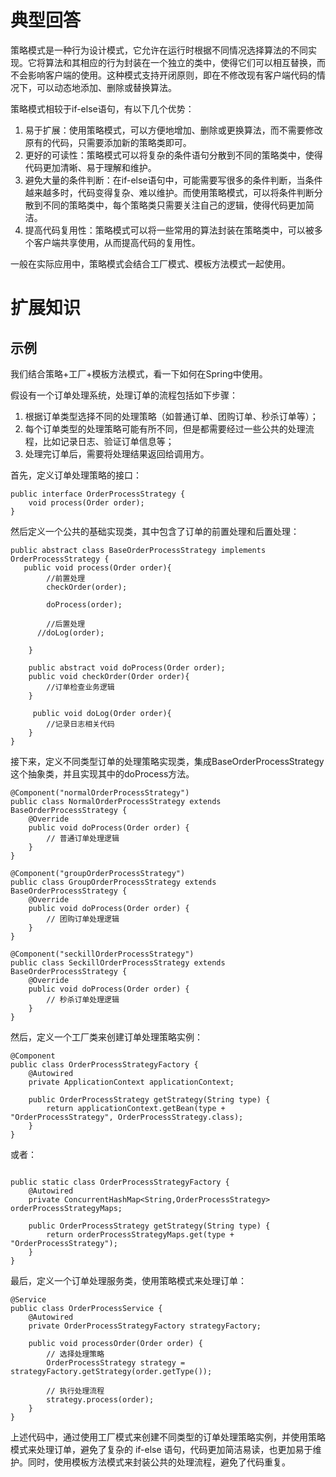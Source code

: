 # 典型回答

策略模式是一种行为设计模式，它允许在运行时根据不同情况选择算法的不同实现。它将算法和其相应的行为封装在一个独立的类中，使得它们可以相互替换，而不会影响客户端的使用。这种模式支持开闭原则，即在不修改现有客户端代码的情况下，可以动态地添加、删除或替换算法。

策略模式相较于if-else语句，有以下几个优势：

1. 易于扩展：使用策略模式，可以方便地增加、删除或更换算法，而不需要修改原有的代码，只需要添加新的策略类即可。
2. 更好的可读性：策略模式可以将复杂的条件语句分散到不同的策略类中，使得代码更加清晰、易于理解和维护。
3. 避免大量的条件判断：在if-else语句中，可能需要写很多的条件判断，当条件越来越多时，代码变得复杂、难以维护。而使用策略模式，可以将条件判断分散到不同的策略类中，每个策略类只需要关注自己的逻辑，使得代码更加简洁。
4. 提高代码复用性：策略模式可以将一些常用的算法封装在策略类中，可以被多个客户端共享使用，从而提高代码的复用性。

一般在实际应用中，策略模式会结合工厂模式、模板方法模式一起使用。


# 扩展知识

## 示例

我们结合策略+工厂+模板方法模式，看一下如何在Spring中使用。

假设有一个订单处理系统，处理订单的流程包括如下步骤：

1. 根据订单类型选择不同的处理策略（如普通订单、团购订单、秒杀订单等）；
2. 每个订单类型的处理策略可能有所不同，但是都需要经过一些公共的处理流程，比如记录日志、验证订单信息等；
3. 处理完订单后，需要将处理结果返回给调用方。

首先，定义订单处理策略的接口：

```
public interface OrderProcessStrategy {
    void process(Order order);
}
```

然后定义一个公共的基础实现类，其中包含了订单的前置处理和后置处理：

```
public abstract class BaseOrderProcessStrategy implements OrderProcessStrategy {
   public void process(Order order){
    	//前置处理
    	checkOrder(order);

    	doProcess(order);

    	//后置处理
      //doLog(order);
  	
    }

  	public abstract void doProcess(Order order);
    public void checkOrder(Order order){
    	//订单检查业务逻辑
    }

	 public void doLog(Order order){
    	//记录日志相关代码
    }
}
```

接下来，定义不同类型订单的处理策略实现类，集成BaseOrderProcessStrategy这个抽象类，并且实现其中的doProcess方法。

```
@Component("normalOrderProcessStrategy")
public class NormalOrderProcessStrategy extends BaseOrderProcessStrategy {
    @Override
    public void doProcess(Order order) {
        // 普通订单处理逻辑
    }
}

@Component("groupOrderProcessStrategy")
public class GroupOrderProcessStrategy extends BaseOrderProcessStrategy {
    @Override
    public void doProcess(Order order) {
        // 团购订单处理逻辑
    }
}

@Component("seckillOrderProcessStrategy")
public class SeckillOrderProcessStrategy extends BaseOrderProcessStrategy {
    @Override
    public void doProcess(Order order) {
        // 秒杀订单处理逻辑
    }
}

```

然后，定义一个工厂类来创建订单处理策略实例：

```
@Component
public class OrderProcessStrategyFactory {
    @Autowired
    private ApplicationContext applicationContext;

    public OrderProcessStrategy getStrategy(String type) {
        return applicationContext.getBean(type + "OrderProcessStrategy", OrderProcessStrategy.class);
    }
}
```

或者：
```

public static class OrderProcessStrategyFactory {
    @Autowired
    private ConcurrentHashMap<String,OrderProcessStrategy> orderProcessStrategyMaps;

    public OrderProcessStrategy getStrategy(String type) {
        return orderProcessStrategyMaps.get(type + "OrderProcessStrategy");
    }
}
```

最后，定义一个订单处理服务类，使用策略模式来处理订单：

```
@Service
public class OrderProcessService {
    @Autowired
    private OrderProcessStrategyFactory strategyFactory;

    public void processOrder(Order order) {
        // 选择处理策略
        OrderProcessStrategy strategy = strategyFactory.getStrategy(order.getType());

        // 执行处理流程
        strategy.process(order);
    }
}
```

上述代码中，通过使用工厂模式来创建不同类型的订单处理策略实例，并使用策略模式来处理订单，避免了复杂的 if-else 语句，代码更加简洁易读，也更加易于维护。同时，使用模板方法模式来封装公共的处理流程，避免了代码重复。
